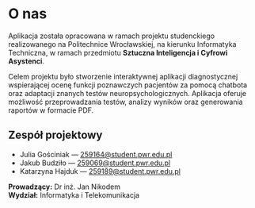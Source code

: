 # O nas

Aplikacja została opracowana w ramach projektu studenckiego realizowanego na Politechnice Wrocławskiej, na kierunku Informatyka Techniczna, w ramach przedmiotu **Sztuczna Inteligencja i Cyfrowi Asystenci**.

Celem projektu było stworzenie interaktywnej aplikacji diagnostycznej wspierającej ocenę funkcji poznawczych pacjentów za pomocą chatbota oraz adaptacji znanych testów neuropsychologicznych. Aplikacja oferuje możliwość przeprowadzania testów, analizy wyników oraz generowania raportów w formacie PDF.

## Zespół projektowy

- Julia Gościniak — 259164@student.pwr.edu.pl
- Jakub Budziło — 259069@student.pwr.edu.pl
- Katarzyna Hajduk — 259189@student.pwr.edu.pl

**Prowadzący:** Dr inż. Jan Nikodem  
**Wydział:** Informatyka i Telekomunikacja

